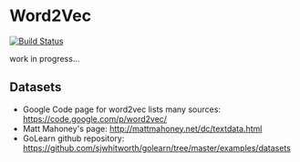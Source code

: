# Word2Vec

[![Build Status](https://travis-ci.org/tanmaykm/Word2Vec.jl.svg?branch=master)](https://travis-ci.org/tanmaykm/Word2Vec.jl)

work in progress...

## Datasets
- Google Code page for word2vec lists many sources: https://code.google.com/p/word2vec/
- Matt Mahoney's page: http://mattmahoney.net/dc/textdata.html
- GoLearn github repository: https://github.com/sjwhitworth/golearn/tree/master/examples/datasets
